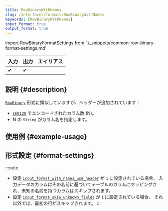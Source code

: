 ```yaml
---
title: RowBinaryWithNames
slug: /interfaces/formats/RowBinaryWithNames
keywords: [RowBinaryWithNames]
input_format: true
output_format: true
---
```


import RowBinaryFormatSettings from './_snippets/common-row-binary-format-settings.md'

| 入力 | 出力 | エイリアス |
|-------|--------|-------|
| ✔     | ✔      |       |

## 説明 {#description}

[`RowBinary`](./RowBinary.md) 形式に類似していますが、ヘッダーが追加されています：

- [`LEB128`](https://en.wikipedia.org/wiki/LEB128) でエンコードされたカラム数 (N)。
- N の `String` がカラム名を指定します。

## 使用例 {#example-usage}

## 形式設定 {#format-settings}

<RowBinaryFormatSettings/>

:::note
- 設定 [`input_format_with_names_use_header`](/operations/settings/settings-formats.md/#input_format_with_names_use_header) が `1` に設定されている場合、
入力データのカラムはその名前に基づいてテーブルのカラムにマッピングされ、未知の名前を持つカラムはスキップされます。
- 設定 [`input_format_skip_unknown_fields`](/operations/settings/settings-formats.md/#input_format_skip_unknown_fields) が `1` に設定されている場合、
それ以外では、最初の行がスキップされます。
:::
